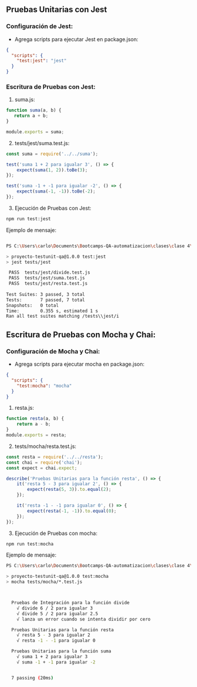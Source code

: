 ## Pruebas Unitarias con Jest

### Configuración de Jest:
- Agrega scripts para ejecutar Jest en package.json:
```json
{   
  "scripts": {
    "test:jest": "jest"
  }
}
```

### Escritura de Pruebas con Jest:


1. suma.js:

```javascript
function suma(a, b) {
   return a + b; 
}

module.exports = suma;  
```


2. tests/jest/suma.test.js:

```javascript
const suma = require('../../suma');

test('suma 1 + 2 para igualar 3', () => {
    expect(suma(1, 2)).toBe(3);
});

test('suma -1 + -1 para igualar -2', () => {
    expect(suma(-1, -1)).toBe(-2);
});
```

3. Ejecución de Pruebas con Jest:
```bash
npm run test:jest
```
Ejemplo de mensaje:

```bash

PS C:\Users\carlo\Documents\Bootcamps-QA-automatizacion\clases\clase 4\proyecto-testunit-qa> npm run test:jest

> proyecto-testunit-qa@1.0.0 test:jest
> jest tests/jest

 PASS  tests/jest/divide.test.js
 PASS  tests/jest/suma.test.js
 PASS  tests/jest/resta.test.js
                                                                                                                                                                                                                                    
Test Suites: 3 passed, 3 total                                                                                                                                                                                                      
Tests:       7 passed, 7 total
Snapshots:   0 total
Time:        0.355 s, estimated 1 s
Ran all test suites matching /tests\\jest/i
```


## Escritura de Pruebas con Mocha y Chai:

### Configuración de Mocha y Chai:

- Agrega scripts para ejecutar mocha en package.json:
```json
{   
  "scripts": {
    "test:mocha": "mocha"
  }
}
```

1. resta.js:

```javascript
function resta(a, b) {
    return a - b;
}
module.exports = resta;
```


2. tests/mocha/resta.test.js:

```javascript
const resta = require('../../resta');
const chai = require('chai');
const expect = chai.expect;

describe('Pruebas Unitarias para la función resta', () => {
    it('resta 5 - 3 para igualar 2', () => {
        expect(resta(5, 3)).to.equal(2);
    });

    it('resta -1 - -1 para igualar 0', () => {
        expect(resta(-1, -1)).to.equal(0);
    });
});
```

3. Ejecución de Pruebas con mocha:
```bash
npm run test:mocha

```

Ejemplo de mensaje:

```bash
PS C:\Users\carlo\Documents\Bootcamps-QA-automatizacion\clases\clase 4\proyecto-testunit-qa> npm run test:mocha

> proyecto-testunit-qa@1.0.0 test:mocha
> mocha tests/mocha/*.test.js



  Pruebas de Integración para la función divide
    √ divide 6 / 2 para igualar 3
    √ divide 5 / 2 para igualar 2.5
    √ lanza un error cuando se intenta dividir por cero

  Pruebas Unitarias para la función resta
    √ resta 5 - 3 para igualar 2
    √ resta -1 - -1 para igualar 0

  Pruebas Unitarias para la función suma
    √ suma 1 + 2 para igualar 3
    √ suma -1 + -1 para igualar -2


  7 passing (20ms)


```




